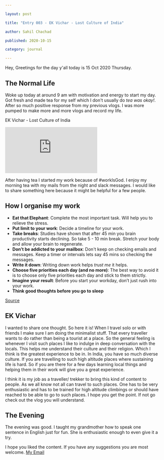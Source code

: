 ```yaml
---

layout: post

title: "Entry 003 - EK Vichar - Lost Culture of India"

author: Sahil Chachad

published: 2020-10-15

category: journal

---
```


Hey, Greetings for the day y'all today is 15 Oct 2020 Thursday.

## The Normal Life 

Woke up today at around 9 am with motivation and energy to start my day.
Got fresh and made tea for my self which I don't usually do *tea was okay!*.
After so much positive response from my previous vlogs. I was more pumped to make more and more vlogs and record my life.

EK Vichar - Lost Culture of India

<div  class="iframe-container">
<iframe  class="responsive-iframe"  src="https://www.youtube.com/embed/aVjrAY29lrc"  allow="accelerometer; autoplay; clipboard-write; encrypted-media; gyroscope; picture-in-picture"  allowfullscreen  frameborder="0">
</iframe>
</div>

After having tea I started my work because of #workIsGod. I enjoy my morning tea with my mails from the night and slack messages. I would like to share something here because it might be helpful for a few people.

## How I organise my work

- **Eat that Elephant**: Complete the most important task. Will help you to relieve the stress.
- **Put limit to your work**: Decide a timeline for your work.
- **Take breaks**: Studies have shown that after 45 min you brain productivity starts declining. So take 5 - 10 min break. Stretch your body and allow your brain to regenerate.
- **Don’t be addicted to your mailbox**: Don't keep on checking emails and messages. Keep a timer or intervals lets say 45 mins so checking the messages.
- **Write it down**: Writing down work helps *trust me* it helps.
- **Choose five priorities each day (and no more)**: The best way to avoid it is to choose only five priorities each day and stick to them strictly.
- **Imagine your result**: Before you start your workday, don’t just rush into your work.
- **Think good thoughts before you go to sleep**

[Source](https://www.lifehack.org/297711/10-simple-productivity-tips-organize-your-work-life)

## EK Vichar 

I wanted to share one thought. So here it is! When I travel solo or with friends I make sure I am doing the minimalist stuff. That every traveller wants to do rather than being a tourist at a place. So the general feeling is whenever I visit such places I like to indulge in deep conversation with the locals. This helps me understand their culture and their religion. Which I think is the greatest experience to be in. In India, you have so much diverse culture. If you are travelling to such high altitude places where sustaining life is hard. So if you are there for a few days learning local things and helping them in their work will give you a great experience.

I think it is my job as a traveller/ trekker to bring this kind of content to people. As we all know not all can travel to such places. One has to be very enthusiastic and has to be trained for high altitude climbings or should have reached to be able to go to such places. I hope you get the point. If not go check out the vlog you will understand.

## The Evening

The evening was good. I taught my grandmother how to speak one sentence in English just for fun. She is enthusiastic enough to even give it a try.


I hope you liked the content. If you have any suggestions you are most welcome. [My Email](mailto:chanchadsahil7@gmail.com)
